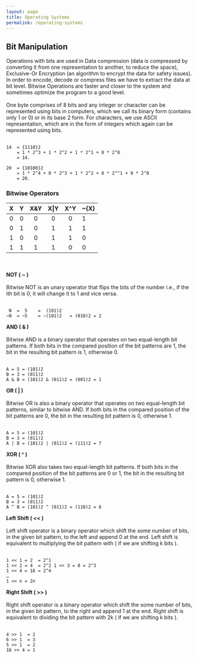 ```yaml
---
layout: page
title: Operating Systems
permalink: /operating-systems
---
```


## Bit Manipulation<a name="bit-manipulation"></a>

Operations with bits are used in Data compression (data is compressed by converting it from one representation to another, to reduce the space), Exclusive-Or Encryption (an algorithm to encrypt the data for safety issues). In order to encode, decode or compress files we have to extract the data at bit level. Bitwise Operations are faster and closer to the system and sometimes optimize the program to a good level.
<br/><br/>
One byte comprises of 8 bits and any integer or character can be represented using bits in computers, which we call its binary form (contains only 1 or 0) or in its base 2 form. For characters, we use ASCII representation, which are in the form of integers which again can be represented using bits.
<br/><br/>

```
14  = {1110}2
    = 1 * 2^3 + 1 * 2^2 + 1 * 2^1 + 0 * 2^0
    = 14.

20  = {10100}2
    = 1 * 2^4 + 0 * 2^3 + 1 * 2^2 + 0 * 2^^1 + 0 * 2^0
    = 20.
```

### Bitwise Operators

|  X  |  Y  | X&Y | X&#124;Y | X^Y | ~(X) |
| :-: | :-: | :-: | :------: | :-: | ---- |
|  0  |  0  |  0  |    0     |  0  | 1    |
|  0  |  1  |  0  |    1     |  1  | 1    |
|  1  |  0  |  0  |    1     |  1  | 0    |
|  1  |  1  |  1  |    1     |  0  | 0    |

<br/><br/>**NOT ( ~ )**<br/><br/>
Bitwise NOT is an unary operator that flips the bits of the number i.e., if the ith bit is 0, it will change it to 1 and vice versa.
<br/><br/>

```
 N  =  5    =  (101)2
~N  = ~5    = ~(101)2   = (010)2 = 2
```

**AND ( & )**<br/><br/>
Bitwise AND is a binary operator that operates on two equal-length bit patterns. If both bits in the compared position of the bit patterns are 1, the bit in the resulting bit pattern is 1, otherwise 0.
<br/><br/>

```
A = 5 = (101)2
B = 3 = (011)2
A & B = (101)2 & (011)2 = (001)2 = 1
```

**OR ( | )**<br/><br/>
Bitwise OR is also a binary operator that operates on two equal-length bit patterns, similar to bitwise AND. If both bits in the compared position of the bit patterns are 0, the bit in the resulting bit pattern is 0, otherwise 1.
<br/><br/>

```
A = 5 = (101)2
B = 3 = (011)2
A | B = (101)2 | (011)2 = (111)2 = 7
```

**XOR ( ^ )**<br/><br/>
Bitwise XOR also takes two equal-length bit patterns. If both bits in the compared position of the bit patterns are 0 or 1, the bit in the resulting bit pattern is 0, otherwise 1.
<br/><br/>

```
A = 5 = (101)2
B = 3 = (011)2
A ^ B = (101)2 ^ (011)2 = (110)2 = 6
```

**Left Shift ( << )**<br/><br/>
Left shift operator is a binary operator which shift the some number of bits, in the given bit pattern, to the left and append 0 at the end. Left shift is equivalent to multiplying the bit pattern with ( if we are shifting k bits ).
<br/><br/>

```
1 << 1 = 2  = 2^1
1 << 2 = 4  = 2^2 1 << 3 = 8 = 2^3
1 << 4 = 16 = 2^4
…
1 << n = 2n
```

**Right Shift ( >> )**<br/><br/>
Right shift operator is a binary operator which shift the some number of bits, in the given bit pattern, to the right and append 1 at the end. Right shift is equivalent to dividing the bit pattern with 2k ( if we are shifting k bits ).
<br/><br/>

```
4 >> 1  = 2
6 >> 1  = 3
5 >> 1  = 2
16 >> 4 = 1
```
